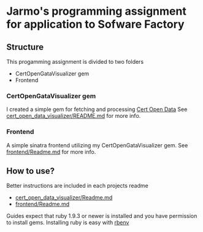 # Jarmo's programming assignment for application to Sofware Factory

## Structure
This progamming assignment is divided to two folders
* CertOpenGataVisualizer gem
* Frontend

### CertOpenGataVisualizer gem
I created a simple gem for fetching and processing [Cert Open Data](https://www.cert.fi/en/reports/statistics/opendata.html)
See [cert_open_data_visualizer/README.md](cert_open_data_visualizer/README.md) for more info.

### Frontend
A simple sinatra frontend utilizing my CertOpenGataVisualizer gem.
See [frontend/Readme.md](frontend/Readme.md) for more info.

## How to use?

Better instructions are included in each projects readme
* [cert_open_data_visualizer/Readme.md](cert_open_data_visualizer/Readme.md)
* [frontend/Readme.md](frontend/Readme.md)

Guides expect that ruby 1.9.3 or newer is installed and you have permission to install gems.
Installing ruby is easy with [rbenv](https://github.com/sstephenson/rbenv)
